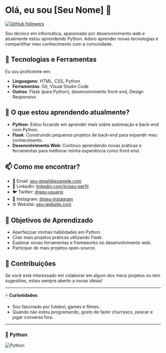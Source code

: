 # Olá, eu sou [Seu Nome] 👋

[![GitHub followers](https://img.shields.io/github/followers/seu-usuario?label=Follow&style=social)](https://github.com/seu-usuario)

Sou técnico em informática, apaixonado por desenvolvimento web e atualmente estou aprendendo Python. Adoro aprender novas tecnologias e compartilhar meu conhecimento com a comunidade.

## 🚀 Tecnologias e Ferramentas

Eu sou proficiente em:

- **Linguagens**: HTML, CSS, Python
- **Ferramentas**: Git, Visual Studio Code
- **Outros**: Flask (para Python), desenvolvimento front-end, Design Responsivo

## 🌱 O que estou aprendendo atualmente?

- **Python**: Estou focando em aprender mais sobre automação e back-end com Python.
- **Flask**: Construindo pequenos projetos de back-end para expandir meu conhecimento.
- **Desenvolvimento Web**: Continuo aprendendo novas práticas e ferramentas para melhorar minha experiência como front-end.

## 📫 Como me encontrar?

- 📧 Email: [seu-email@example.com](mailto:seu-email@example.com)
- 🔗 LinkedIn: [linkedin.com/in/seu-perfil](https://linkedin.com/in/seu-perfil)
- 🐦 Twitter: [@seu-usuario](https://twitter.com/seu-usuario)
- 📸 Instagram: [@seu-instagram](https://instagram.com/seu-instagram)
- 🌐 Website: [seu-website.com](https://seu-website.com)

## 🎯 Objetivos de Aprendizado

- Aperfeiçoar minhas habilidades em Python.
- Criar mais projetos práticos utilizando Flask.
- Explorar novas ferramentas e frameworks no desenvolvimento web.
- Participar de mais projetos open-source.

## 🤝 Contribuições

Se você está interessado em colaborar em algum dos meus projetos ou tem sugestões, estou sempre aberto a novas ideias!

---

⚡ **Curiosidades**:

- Sou fascinado por futebol, games e filmes.
- Quando não estou programando, gosto de fazer churrasco, pescar e jogar conversa fora.

---

### 🐍 Python

![Python](https://img.shields.io/badge/-Python-blue?logo=python&logoColor=white)

